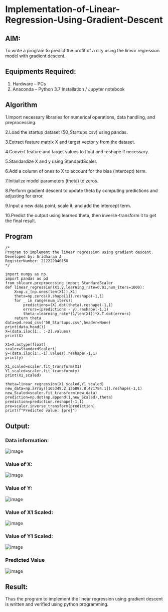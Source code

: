 # Implementation-of-Linear-Regression-Using-Gradient-Descent

## AIM:
To write a program to predict the profit of a city using the linear regression model with gradient descent.

## Equipments Required:
1. Hardware – PCs
2. Anaconda – Python 3.7 Installation / Jupyter notebook

## Algorithm
1.Import necessary libraries for numerical operations, data handling, and preprocessing.

2.Load the startup dataset (50_Startups.csv) using pandas.

3.Extract feature matrix X and target vector y from the dataset.

4.Convert feature and target values to float and reshape if necessary.

5.Standardize X and y using StandardScaler.

6.Add a column of ones to X to account for the bias (intercept) term.

7.Initialize model parameters (theta) to zeros.

8.Perform gradient descent to update theta by computing predictions and adjusting for error.

9.Input a new data point, scale it, and add the intercept term.

10.Predict the output using learned theta, then inverse-transform it to get the final result.
 
## Program
```
/*
Program to implement the linear regression using gradient descent.
Developed by: Sridharan J
RegisterNumber: 212222040158
*/

import numpy as np
import pandas as pd
from sklearn.preprocessing import StandardScaler
def linear_regression(X1,y,learning_rate=0.01,num_iters=1000):
    X=np.c_[np.ones(len(X1)),X1]
    theta=np.zeros(X.shape[1]).reshape(-1,1)
    for _ in range(num_iters):
        predictions=(X).dot(theta).reshape(-1,1)
        errors=(predictions - y).reshape(-1,1)
        theta-=learning_rate*(1/len(X1))*X.T.dot(errors)
    return theta
data=pd.read_csv('50_Startups.csv',header=None)
print(data.head())
X=(data.iloc[1:, :-2].values)
print(X)

X1=X.astype(float)
scaler=StandardScaler()
y=(data.iloc[1:,-1].values).reshape(-1,1)
print(y)

X1_scaled=scaler.fit_transform(X1)
Y1_scaled=scaler.fit_transform(y)
print(X1_scaled)

theta=linear_regression(X1_scaled,Y1_scaled)
new_data=np.array([165349.2,136897.8,471784.1]).reshape(-1,1)
new_Scaled=scaler.fit_transform(new_data)
prediction=np.dot(np.append(1,new_Scaled),theta)
prediction=prediction.reshape(-1,1)
pre=scaler.inverse_transform(prediction)
print(f"Predicted value: {pre}")
```

## Output:

### Data information:
![image](https://github.com/user-attachments/assets/fa3f7c54-7fe2-4302-b311-701dd70c8f2d)

### Value of X:
![image](https://github.com/user-attachments/assets/e66f2f32-d841-4002-a6ae-cbfd98b8c77d)

### Value of Y:
![image](https://github.com/user-attachments/assets/bccfc6fd-9682-4b59-88f6-b460d8dd8553)

### Value of X1 Scaled:
![image](https://github.com/user-attachments/assets/727e97a5-79ff-4f14-a8d8-6293e2eac037)

### Value of Y1 Scaled:
![image](https://github.com/user-attachments/assets/87b9461c-0339-48b4-84f3-2cc358837595)

### Predicted Value
![image](https://github.com/user-attachments/assets/f15b1528-6825-4b96-af30-87d31480a8b6)


## Result:
Thus the program to implement the linear regression using gradient descent is written and verified using python programming.
